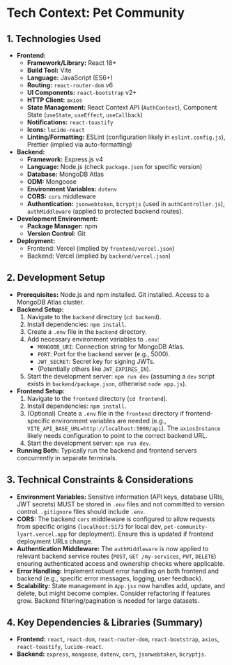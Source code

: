 # Tech Context: Pet Community

## 1. Technologies Used

*   **Frontend:**
    *   **Framework/Library:** React 18+
    *   **Build Tool:** Vite
    *   **Language:** JavaScript (ES6+)
    *   **Routing:** `react-router-dom` v6
    *   **UI Components:** `react-bootstrap` v2+
    *   **HTTP Client:** `axios`
    *   **State Management:** React Context API (`AuthContext`), Component State (`useState`, `useEffect`, `useCallback`)
    *   **Notifications:** `react-toastify`
    *   **Icons:** `lucide-react`
    *   **Linting/Formatting:** ESLint (configuration likely in `eslint.config.js`), Prettier (implied via auto-formatting)
*   **Backend:**
    *   **Framework:** Express.js v4
    *   **Language:** Node.js (check `package.json` for specific version)
    *   **Database:** MongoDB Atlas
    *   **ODM:** Mongoose
    *   **Environment Variables:** `dotenv`
    *   **CORS:** `cors` middleware
    *   **Authentication:** `jsonwebtoken`, `bcryptjs` (used in `authController.js`), `authMiddleware` (applied to protected backend routes).
*   **Development Environment:**
    *   **Package Manager:** npm
    *   **Version Control:** Git
*   **Deployment:**
    *   Frontend: Vercel (implied by `frontend/vercel.json`)
    *   Backend: Vercel (implied by `backend/vercel.json`)

## 2. Development Setup

*   **Prerequisites:** Node.js and npm installed. Git installed. Access to a MongoDB Atlas cluster.
*   **Backend Setup:**
    1.  Navigate to the `backend` directory (`cd backend`).
    2.  Install dependencies: `npm install`.
    3.  Create a `.env` file in the `backend` directory.
    4.  Add necessary environment variables to `.env`:
        *   `MONGODB_URI`: Connection string for MongoDB Atlas.
        *   `PORT`: Port for the backend server (e.g., 5000).
        *   `JWT_SECRET`: Secret key for signing JWTs.
        *   (Potentially others like `JWT_EXPIRES_IN`).
    5.  Start the development server: `npm run dev` (assuming a `dev` script exists in `backend/package.json`, otherwise `node app.js`).
*   **Frontend Setup:**
    1.  Navigate to the `frontend` directory (`cd frontend`).
    2.  Install dependencies: `npm install`.
    3.  (Optional) Create a `.env` file in the `frontend` directory if frontend-specific environment variables are needed (e.g., `VITE_API_BASE_URL=http://localhost:5000/api`). The `axiosInstance` likely needs configuration to point to the correct backend URL.
    4.  Start the development server: `npm run dev`.
*   **Running Both:** Typically run the backend and frontend servers concurrently in separate terminals.

## 3. Technical Constraints & Considerations

*   **Environment Variables:** Sensitive information (API keys, database URIs, JWT secrets) MUST be stored in `.env` files and not committed to version control. `.gitignore` files should include `.env`.
*   **CORS:** The backend `cors` middleware is configured to allow requests from specific origins (`localhost:5173` for local dev, `pet-community-lyart.vercel.app` for deployment). Ensure this is updated if frontend deployment URLs change.
*   **Authentication Middleware:** The `authMiddleware` is now applied to relevant backend service routes (`POST`, `GET /my-services`, `PUT`, `DELETE`) ensuring authenticated access and ownership checks where applicable.
*   **Error Handling:** Implement robust error handling on both frontend and backend (e.g., specific error messages, logging, user feedback).
*   **Scalability:** State management in `App.jsx` now handles add, update, and delete, but might become complex. Consider refactoring if features grow. Backend filtering/pagination is needed for large datasets.

## 4. Key Dependencies & Libraries (Summary)

*   **Frontend:** `react`, `react-dom`, `react-router-dom`, `react-bootstrap`, `axios`, `react-toastify`, `lucide-react`.
*   **Backend:** `express`, `mongoose`, `dotenv`, `cors`, `jsonwebtoken`, `bcryptjs`.
